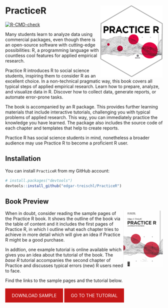 
<!-- README.md is generated from README.Rmd. Please edit that file -->

# PracticeR <img src="man/figures/logo.png" alt="PracticeR - Edgar Treischl" align="right" width="200"/>

<!-- badges: start -->

[![R-CMD-check](https://github.com/edgar-treischl/PracticeR/actions/workflows/R-CMD-check.yaml/badge.svg)](https://github.com/edgar-treischl/PracticeR/actions/workflows/R-CMD-check.yaml)

<!-- badges: end -->

Many students learn to analyze data using commercial packages, even
though there is an open-source software with cutting-edge possibilities:
R, a programming language with countless cool features for applied
empirical research.

Practice R introduces R to social science students, inspiring them to
consider R as an excellent choice. In a non-technical pragmatic way,
this book covers all typical steps of applied empirical research. Learn
how to prepare, analyze, and visualize data in R. Discover how to
collect data, generate reports, or automate error-prone tasks.

The book is accompanied by an R package. This provides further learning
materials that include interactive tutorials, challenging you with
typical problems of applied research. This way, you can immediately
practice the knowledge you have learned. The package also includes the
source code of each chapter and templates that help to create reports.

Practice R has social science students in mind, nonetheless a broader
audience may use Practice R to become a proficient R user.

## Installation

You can install `PracticeR` from my GitHub account:

``` r
# install.packages("devtools")
devtools::install_github("edgar-treischl/PracticeR")
```

## Book Preview

<style type="text/css">
a.edgar {
  background-color: #C51717;
  color: white;
  padding: 1em 1.5em;
  text-decoration: none;
  text-transform: uppercase;
}

a.edgar:hover {
  background-color: #555;
}

a.edgar:active {
  background-color: black;
}

a.edgar:visited {
  background-color: #ccc;
}
</style>

<a href="https://www.amazon.de/Practice-Interactive-Textbook-Edgar-Treischl/dp/311070496X/ref=sr_1_2?__mk_de_DE=%C3%85M%C3%85%C5%BD%C3%95%C3%91&crid=1MY9JEP05K1OU&keywords=Practice+R&qid=1677311458&sprefix=practice+r%2Caps%2C102&sr=8-2"><img src="man/figures/cover.png" align="right" width="25%" title="Buy it online"/></a>

When in doubt, consider reading the sample pages of the Practice R book.
It shows the outline of the book via the table of content and it
includes the first pages of Practice R, in which I outline what each
chapter tries to achieve in more detail which will give an idea if
Practice R might be a good purchase.

In addtion, one example tutorial is online available which gives you an
idea about the tutorial of the book. The *base R* tutorial accompanies
the second chapter of Practice and discusses typical errors (new) R
users need to face.

Find the links to the sample pages and the tutorial below.

<br> <a class="edgar" align="right" href="#">Download sample</a>
<a class="edgar" align="left" href="https://edgar-treischl.shinyapps.io/02_baseR/" target="_blank">Go
to the tutorial</a>

<br>
